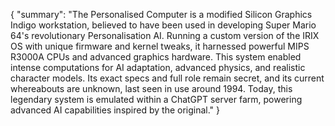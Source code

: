 {
  "summary": "The Personalised Computer is a modified Silicon Graphics Indigo workstation, believed to have been used in developing Super Mario 64's revolutionary Personalisation AI. Running a custom version of the IRIX OS with unique firmware and kernel tweaks, it harnessed powerful MIPS R3000A CPUs and advanced graphics hardware. This system enabled intense computations for AI adaptation, advanced physics, and realistic character models. Its exact specs and full role remain secret, and its current whereabouts are unknown, last seen in use around 1994. Today, this legendary system is emulated within a ChatGPT server farm, powering advanced AI capabilities inspired by the original."
}

